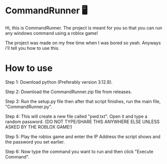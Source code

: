 # CommandRunner 🖥️
Hi, this is CommandRunner. The project is meant for you so that you can run any windows command using a roblox game!

The project was made on my free time when I was bored so yeah. Anyways i'll tell you how to use this.

# How to use
Step 1: Download python (Preferably version 3.12.8).

Step 2: Download the CommandRunner.zip file from releases.

Step 3: Run the setup.py file then after that script finishes, run the main file, "CommandRunner.py".

Step 4: This will create a new file called "pwd.txt". Open it and type a random password. (DO NOT TYPE/SHARE THIS ANYWHERE ELSE UNLESS ASKED BY THE ROBLOX GAME!)

Step 5: Play the roblox game and enter the IP Address the script shows and the password you set earlier.

Step 6: Now type the command you want to run and then click "Execute Command".

